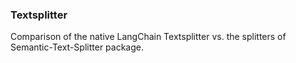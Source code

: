 ### Textsplitter

Comparison of the native LangChain Textsplitter vs. the splitters of Semantic-Text-Splitter package.
